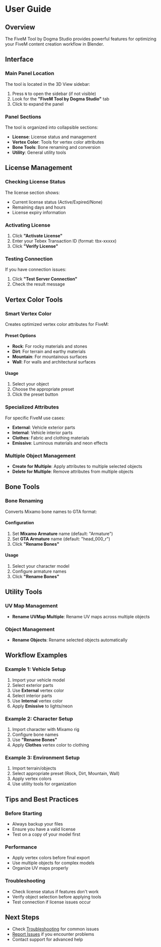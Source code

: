# User Guide

## Overview

The FiveM Tool by Dogma Studio provides powerful features for optimizing your FiveM content creation workflow in Blender.

## Interface

### Main Panel Location

The tool is located in the 3D View sidebar:
1. Press `N` to open the sidebar (if not visible)
2. Look for the **"FiveM Tool by Dogma Studio"** tab
3. Click to expand the panel

### Panel Sections

The tool is organized into collapsible sections:

- **License**: License status and management
- **Vertex Color**: Tools for vertex color attributes
- **Bone Tools**: Bone renaming and conversion
- **Utility**: General utility tools

## License Management

### Checking License Status

The license section shows:
- Current license status (Active/Expired/None)
- Remaining days and hours
- License expiry information

### Activating License

1. Click **"Activate License"**
2. Enter your Tebex Transaction ID (format: tbx-xxxxx)
3. Click **"Verify License"**

### Testing Connection

If you have connection issues:
1. Click **"Test Server Connection"**
2. Check the result message

## Vertex Color Tools

### Smart Vertex Color

Creates optimized vertex color attributes for FiveM:

#### Preset Options
- **Rock**: For rocky materials and stones
- **Dirt**: For terrain and earthy materials  
- **Mountain**: For mountainous surfaces
- **Wall**: For walls and architectural surfaces

#### Usage
1. Select your object
2. Choose the appropriate preset
3. Click the preset button

### Specialized Attributes

For specific FiveM use cases:

- **External**: Vehicle exterior parts
- **Internal**: Vehicle interior parts
- **Clothes**: Fabric and clothing materials
- **Emissive**: Luminous materials and neon effects

### Multiple Object Management

- **Create for Multiple**: Apply attributes to multiple selected objects
- **Delete for Multiple**: Remove attributes from multiple objects

## Bone Tools

### Bone Renaming

Converts Mixamo bone names to GTA format:

#### Configuration
1. Set **Mixamo Armature** name (default: "Armature")
2. Set **GTA Armature** name (default: "head_000_r")
3. Click **"Rename Bones"**

#### Usage
1. Select your character model
2. Configure armature names
3. Click **"Rename Bones"**

## Utility Tools

### UV Map Management

- **Rename UVMap Multiple**: Rename UV maps across multiple objects

### Object Management

- **Rename Objects**: Rename selected objects automatically

## Workflow Examples

### Example 1: Vehicle Setup

1. Import your vehicle model
2. Select exterior parts
3. Use **External** vertex color
4. Select interior parts
5. Use **Internal** vertex color
6. Apply **Emissive** to lights/neon

### Example 2: Character Setup

1. Import character with Mixamo rig
2. Configure bone names
3. Use **"Rename Bones"**
4. Apply **Clothes** vertex color to clothing

### Example 3: Environment Setup

1. Import terrain/objects
2. Select appropriate preset (Rock, Dirt, Mountain, Wall)
3. Apply vertex colors
4. Use utility tools for organization

## Tips and Best Practices

### Before Starting
- Always backup your files
- Ensure you have a valid license
- Test on a copy of your model first

### Performance
- Apply vertex colors before final export
- Use multiple objects for complex models
- Organize UV maps properly

### Troubleshooting
- Check license status if features don't work
- Verify object selection before applying tools
- Test connection if license issues occur

## Next Steps

- Check [Troubleshooting](troubleshooting.md) for common issues
- [Report Issues](../../issues) if you encounter problems
- Contact support for advanced help 